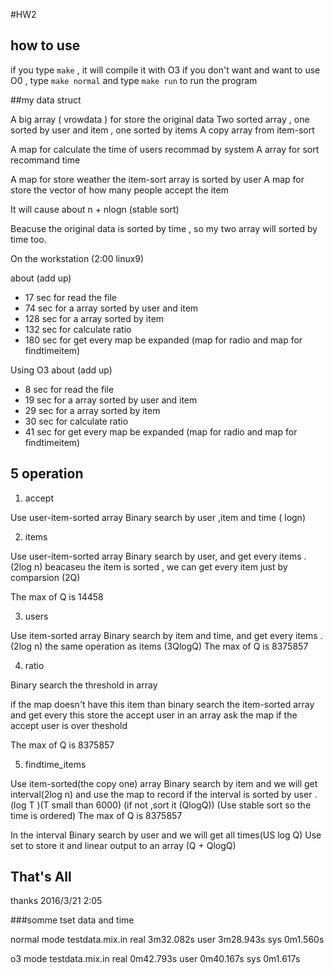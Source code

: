 #HW2
## how to use
if you type `make` , it will compile it with O3
if you don't want and want to use O0 , type `make normal`
and type `make run` to run the program

##my data struct

A big array ( vrowdata ) for store the original data
Two sorted array , one sorted by user and item , one sorted by items
A copy array from item-sort

A map for calculate the time of users recommad by system
A array for sort recommand time 

A map for store weather the item-sort array is sorted by user
A map for store the vector of how many people accept the item

It will cause about n + nlogn (stable sort)

Beacuse the original data is sorted by time , so my two array will sorted by time too.

On the workstation (2:00 linux9)

about (add up)
* 17 sec for read the file
* 74 sec for a array sorted by user and item
* 128 sec for a array sorted by item 
* 132 sec for calculate ratio
* 180 sec for get every map be expanded (map for radio and map for findtimeitem)

Using O3
about (add up)
* 8  sec for read the file
* 19 sec for a array sorted by user and item
* 29 sec for a array sorted by item 
* 30 sec for calculate ratio
* 41 sec for get every map be expanded (map for radio and map for findtimeitem)

## 5 operation

1. accept

Use user-item-sorted array
Binary search by user ,item and time ( logn)

2. items

Use user-item-sorted array
Binary search by user, and get every  items . (2log n)
beacaseu the item is sorted , we can get every item just by comparsion (2Q)

The max of Q is 14458

3. users 

Use item-sorted array
Binary search by item and time, and get every items . (2log n)
the same operation as items
(3QlogQ)
The max of Q is 8375857

4. ratio

Binary search the threshold in array

if the map doesn't have this item
than  binary search the item-sorted array and get every this
store the accept user in an array
ask the map if the accept user is over theshold
	
The max of Q is 8375857

5. findtime_items

Use item-sorted(the copy one) array
Binary search by item and we will get interval(2log n)
and use the map to record if the interval is sorted by user .(log T )(T small than 6000)
(if not  ,sort it (QlogQ))
(Use stable sort so the time is ordered)
The max of Q is 8375857

In the interval
Binary search by user and we will get all times(US log Q)
Use set to store it and linear output to an array (Q + QlogQ)

## That's All
thanks 2016/3/21 2:05


###somme tset data and time

normal mode testdata.mix.in
real    3m32.082s
user    3m28.943s
sys     0m1.560s

o3 mode testdata.mix.in
real    0m42.793s
user    0m40.167s
sys     0m1.617s









